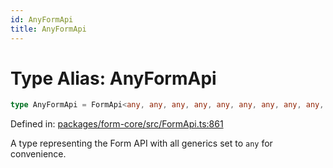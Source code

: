 ```yaml
---
id: AnyFormApi
title: AnyFormApi
---
```


<!-- DO NOT EDIT: this page is autogenerated from the type comments -->

# Type Alias: AnyFormApi

```ts
type AnyFormApi = FormApi<any, any, any, any, any, any, any, any, any, any, any, any>;
```

Defined in: [packages/form-core/src/FormApi.ts:861](https://github.com/TanStack/form/blob/main/packages/form-core/src/FormApi.ts#L861)

A type representing the Form API with all generics set to `any` for convenience.
